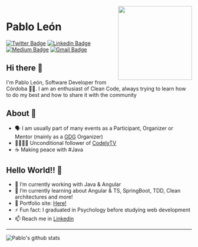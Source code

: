 <img align='right' src='https://media.giphy.com/media/jSV9PDUsXzalSYVI0u/giphy.gif' width='200'/>

# Pablo León
[![Twitter Badge](https://img.shields.io/badge/-@PabloLeonPsi-1ca0f1?style=flat-square&labelColor=1ca0f1&logo=twitter&logoColor=white&link=https://twitter.com/PabloLeonPsi)](https://twitter.com/PabloLeonPsi) 
[![Linkedin Badge](https://img.shields.io/badge/pabloleonalcaide-blue?style=flat-square&logo=Linkedin&logoColor=white&link=https://www.linkedin.com/in/pablo-leon-alcaide/)](https://www.linkedin.com/in/pablo-leon-alcaide/) 
[![Medium Badge](https://img.shields.io/badge/-@PabloLeonPsi-03a57a?style=flat-square&labelColor=000000&logo=Medium&link=https://medium.com/@PabloLeonPsi/)](https://medium.com/@PabloLeonPsi/)
[![Gmail Badge](https://img.shields.io/badge/-pabloleonpsico@gmail.com-c14438?style=flat-square&logo=Gmail&logoColor=white&link=mailto:pabloleonpsico@gmail.com)](mailto:pabloleonpsico@gmail.com)

## Hi there 👋

I'm Pablo León, Software Developer from Córdoba 🏴‍☠️. I am an enthusiast of Clean Code, always trying to learn how to do my best and how to share it with the community

## About 🧐
- 🗣 I am usually part of many events as a Participant, Organizer or Mentor (mainly as a [GDG](https://github.com/GDGCordoba) Organizer)
- 💂‍♀️🧔🏻 Unconditional follower of [CodelyTV](https://github.com/CodelyTV/)
- ☕️ Making peace with #Java

## Hello World!! 🤔
- 🔭 I’m currently working with Java & Angular
- 🌱 I’m currently learning about Angular & TS, SpringBoot, TDD, Clean architectures and more! 
- 🎯 Portfolio site: [Here!](https://pabloleonalcaide.github.io/Portfolio/)
- ⚡ Fun fact: I graduated in Psychology before studying web development
- 📫 Reach me in [Linkedin](https://www.linkedin.com/in/pablo-leon-alcaide/)

---
![Pablo's github stats](https://github-readme-stats.vercel.app/api?username=pabloleonalcaide&hide=["issues"]&show_icons=true&theme=synthwave)
